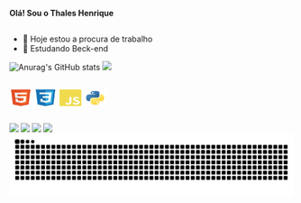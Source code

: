 **Olá! Sou o Thales Henrique**

##

- 🔭 Hoje estou a procura de trabalho
- 🌱 Estudando Beck-end

![Anurag's GitHub stats](https://github-readme-stats.vercel.app/api?username=Thales-henri&show_icons=true&theme=dracula)
 <img height="196em" src="https://github-readme-stats.vercel.app/api/top-langs/?username=thales-henri&layout=compact&langs_count=16&theme=dracula"/>
<div style="display: inline_block"><br>
<img align="center" alt="Rafa-HTML" height="30" width="40" src="https://raw.githubusercontent.com/devicons/devicon/master/icons/html5/html5-original.svg">
<img align="center" alt="Rafa-CSS" height="30" width="40" src="https://raw.githubusercontent.com/devicons/devicon/master/icons/css3/css3-original.svg">
<img align="center" alt="Rafa-Js" height="30" width="40" src="https://raw.githubusercontent.com/devicons/devicon/master/icons/javascript/javascript-plain.svg">
<img align="center" alt="Rafa-Python" height="30" width="40" src="https://raw.githubusercontent.com/devicons/devicon/master/icons/python/python-original.svg">
</div>

##

<div>
 <a href="https://instagram.com/Thales-herir" target="_blank"><img src="https://img.shields.io/badge/-Instagram-%23E4405F?style=for-the-badge&logo=instagram&logoColor=white" target="_blank"></a>
 <a href="www.linkedin.com/in/thales-baldino" target="_blank"><img src="https://img.shields.io/badge/-LinkedIn-%230077B5?style=for-the-badge&logo=linkedin&logoColor=white" target="_blank"></a> 
<a href="https://discord.gg/wagxzStdcR" target="_blank"><img src="https://img.shields.io/badge/Discord-7289DA?style=for-the-badge&logo=discord&logoColor=white" target="_blank"></a> 
<a href = "thalesbaldino53@gmail.com"><img src="https://img.shields.io/badge/-Gmail-%23333?style=for-the-badge&logo=gmail&logoColor=white" target="_blank">
</a>

 
 <picture>
  <source media="(prefers-color-scheme: dark)" srcset="https://raw.githubusercontent.com/Thales-henri/thales-henri/output/github-contribution-grid-snake-dark.svg">
  <img alt="github contribution grid snake animation" src="https://raw.githubusercontent.com/Thales-henri/thales-henri/output/github-contribution-grid-snake.svg">
</picture>
  
</div>
